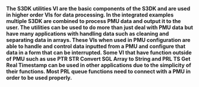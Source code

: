 ﻿**The S3DK utilities VI are the basic components of the S3DK and are used in higher order VIs for data processing. In the integrated examples multiple S3DK are combined to process PMU data and output it to the user. The utilities can be used to do more than just deal with PMU data but have many applications with handling data such as cleaning and separating data in arrays. These VIs when used in PMU configuration are able to handle and control data inputted from a PMU and configure that data in a form that can be interrupted. Some VI that have function outside of PMU such as use PTR STR Convert SGL Array to String and PRL TS Get Real Timestamp can be used in other applications due to the simplicity of their functions. Most PRL queue functions need to connect with a PMU in order to be used properly.**
